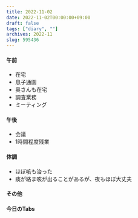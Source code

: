 ```yaml
---
title: 2022-11-02
date: 2022-11-02T00:00:00+09:00
draft: false
tags: ["diary", ""]
archives: 2022-11
slug: 595436
---
```

#### 午前
- 在宅
- 息子通園
- 奥さんも在宅
- 調査業務
- ミーティング
#### 午後
- 会議
- 1時間程度残業
#### 体調
- ほぼ咳も治った
- 痰が絡ま咳が出ることがあるが、夜もほぼ大丈夫
#### その他
#### 今日のTabs
